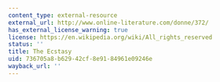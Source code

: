 ```yaml
---
content_type: external-resource
external_url: http://www.online-literature.com/donne/372/
has_external_license_warning: true
license: https://en.wikipedia.org/wiki/All_rights_reserved
status: ''
title: The Ecstasy
uid: 736705a8-b629-42cf-8e91-84961e09246e
wayback_url: ''
---
```

